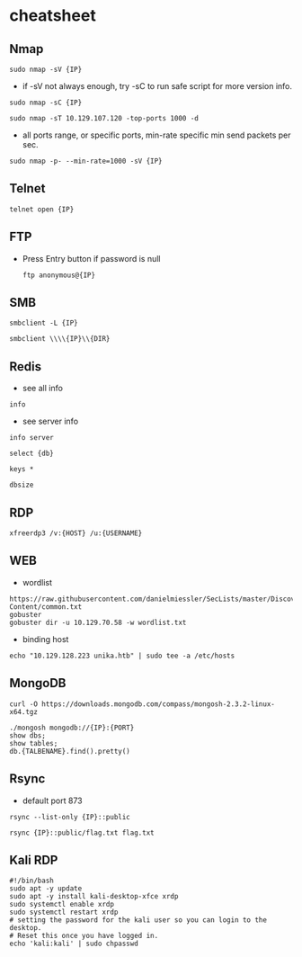 # cheatsheet

## Nmap
  ```shell
  sudo nmap -sV {IP}
  ```
  * if -sV not always enough, try -sC to run safe script for more version info.
  ```shell
  sudo nmap -sC {IP}
  ```
  
  ```shell
  sudo nmap -sT 10.129.107.120 -top-ports 1000 -d
  ```

  * all ports range, or specific ports, min-rate specific min send packets per sec.
  ```shell
  sudo nmap -p- --min-rate=1000 -sV {IP}
  ```

## Telnet
  ```shell
  telnet open {IP}
  ```

## FTP
* Press Entry button if password is null
  ```shell
  ftp anonymous@{IP}
  ```

## SMB
```shell
smbclient -L {IP}
```
```shell
smbclient \\\\{IP}\\{DIR}
```

## Redis
* see all info
```shell
info
```
* see server info
```shell
info server
```
```shell
select {db}
```
```shell
keys *
```
```shell
dbsize
```

## RDP
```shell
xfreerdp3 /v:{HOST} /u:{USERNAME}
```

## WEB
* wordlist
```shell
https://raw.githubusercontent.com/danielmiessler/SecLists/master/Discovery/Web-Content/common.txt
gobuster
gobuster dir -u 10.129.70.58 -w wordlist.txt
```

* binding host
```shell
echo "10.129.128.223 unika.htb" | sudo tee -a /etc/hosts
```

## MongoDB
```shell
curl -O https://downloads.mongodb.com/compass/mongosh-2.3.2-linux-x64.tgz
```
```shell
./mongosh mongodb://{IP}:{PORT}
show dbs;
show tables;
db.{TALBENAME}.find().pretty()
```

## Rsync
* default port 873
```shell
rsync --list-only {IP}::public
```
```shell
rsync {IP}::public/flag.txt flag.txt
```

## Kali RDP
```shell
#!/bin/bash
sudo apt -y update
sudo apt -y install kali-desktop-xfce xrdp
sudo systemctl enable xrdp
sudo systemctl restart xrdp
# setting the password for the kali user so you can login to the desktop. 
# Reset this once you have logged in.
echo 'kali:kali' | sudo chpasswd    
```
